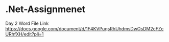 # .Net-Assignmenet

Day 2 Word File Link 
https://docs.google.com/document/d/1F4KVPuqsRhUhdmsDwOsDM2cFZcURhfXH/edit?pli=1
